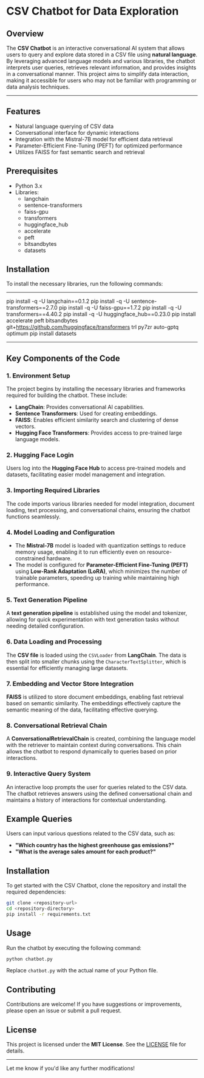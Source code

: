 
# **CSV Chatbot for Data Exploration**

## **Overview**
The **CSV Chatbot** is an interactive conversational AI system that allows users to query and explore data stored in a CSV file using **natural language**. By leveraging advanced language models and various libraries, the chatbot interprets user queries, retrieves relevant information, and provides insights in a conversational manner. This project aims to simplify data interaction, making it accessible for users who may not be familiar with programming or data analysis techniques.

 ---
## Features

- Natural language querying of CSV data
- Conversational interface for dynamic interactions
- Integration with the Mistral-7B model for efficient data retrieval
- Parameter-Efficient Fine-Tuning (PEFT) for optimized performance
- Utilizes FAISS for fast semantic search and retrieval

## Prerequisites

- Python 3.x
- Libraries:
  - langchain
  - sentence-transformers
  - faiss-gpu
  - transformers
  - huggingface_hub
  - accelerate
  - peft
  - bitsandbytes
  - datasets

## Installation

To install the necessary libraries, run the following commands:

---
pip install -q -U langchain==0.1.2
pip install -q -U sentence-transformers==2.7.0
pip install -q -U faiss-gpu==1.7.2
pip install -q -U transformers==4.40.2
pip install -q -U huggingface_hub==0.23.0
pip install accelerate peft bitsandbytes git+https://github.com/huggingface/transformers trl py7zr auto-gptq optimum
pip install datasets

---

## **Key Components of the Code**

### **1. Environment Setup**
The project begins by installing the necessary libraries and frameworks required for building the chatbot. These include:

- **LangChain**: Provides conversational AI capabilities.
- **Sentence Transformers**: Used for creating embeddings.
- **FAISS**: Enables efficient similarity search and clustering of dense vectors.
- **Hugging Face Transformers**: Provides access to pre-trained large language models.

### **2. Hugging Face Login**
Users log into the **Hugging Face Hub** to access pre-trained models and datasets, facilitating easier model management and integration.

### **3. Importing Required Libraries**
The code imports various libraries needed for model integration, document loading, text processing, and conversational chains, ensuring the chatbot functions seamlessly.

### **4. Model Loading and Configuration**
- The **Mistral-7B** model is loaded with quantization settings to reduce memory usage, enabling it to run efficiently even on resource-constrained hardware.
- The model is configured for **Parameter-Efficient Fine-Tuning (PEFT)** using **Low-Rank Adaptation (LoRA)**, which minimizes the number of trainable parameters, speeding up training while maintaining high performance.

### **5. Text Generation Pipeline**
A **text generation pipeline** is established using the model and tokenizer, allowing for quick experimentation with text generation tasks without needing detailed configuration.

### **6. Data Loading and Processing**
The **CSV file** is loaded using the `CSVLoader` from **LangChain**. The data is then split into smaller chunks using the `CharacterTextSplitter`, which is essential for efficiently managing large datasets.

### **7. Embedding and Vector Store Integration**
**FAISS** is utilized to store document embeddings, enabling fast retrieval based on semantic similarity. The embeddings effectively capture the semantic meaning of the data, facilitating effective querying.

### **8. Conversational Retrieval Chain**
A **ConversationalRetrievalChain** is created, combining the language model with the retriever to maintain context during conversations. This chain allows the chatbot to respond dynamically to queries based on prior interactions.

### **9. Interactive Query System**
An interactive loop prompts the user for queries related to the CSV data. The chatbot retrieves answers using the defined conversational chain and maintains a history of interactions for contextual understanding.

## **Example Queries**
Users can input various questions related to the CSV data, such as:

- **"Which country has the highest greenhouse gas emissions?"**
- **"What is the average sales amount for each product?"**

## **Installation**
To get started with the CSV Chatbot, clone the repository and install the required dependencies:

```bash
git clone <repository-url>
cd <repository-directory>
pip install -r requirements.txt
```

## **Usage**
Run the chatbot by executing the following command:

```bash
python chatbot.py
```
Replace `chatbot.py` with the actual name of your Python file.

## **Contributing**
Contributions are welcome! If you have suggestions or improvements, please open an issue or submit a pull request.

## **License**
This project is licensed under the **MIT License**. See the [LICENSE](LICENSE) file for details.

--- 

Let me know if you'd like any further modifications!
